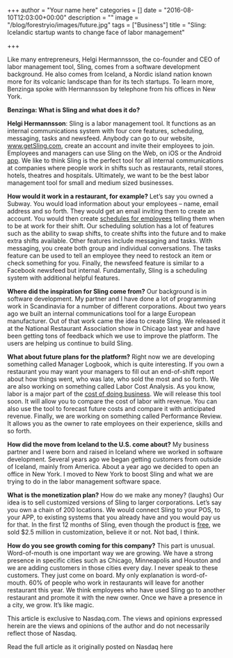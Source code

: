 +++
author = "Your name here"
categories = []
date = "2016-08-10T12:03:00+00:00"
description = ""
image = "/blog/forestryio/images/future.jpg"
tags = ["Business"]
title = "Sling: Icelandic startup wants to change face of labor management"

+++


Like many entrepreneurs, Helgi Hermannsson, the co-founder and CEO of labor management tool, Sling, comes from a software development background. He also comes from Iceland, a Nordic island nation known more for its volcanic landscape than for its tech startups. To learn more, Benzinga spoke with Hermannsson by telephone from his offices in New York.

**Benzinga: What is Sling and what does it do?**

**Helgi Hermannsson**: Sling is a labor management tool. It functions as an internal communications system with four core features, scheduling, messaging, tasks and newsfeed. Anybody can go to our website, www.getSling.com, create an account and invite their employees to join. Employees and managers can use Sling on the Web, on iOS or the Android [app](https://getsling.com/blog/post/work-schedule-app/). We like to think Sling is the perfect tool for all internal communications at companies where people work in shifts such as restaurants, retail stores, hotels, theatres and hospitals. Ultimately, we want to be the best labor management tool for small and medium sized businesses.

**How would it work in a restaurant, for example?** Let’s say you owned a Subway. You would load information about your employees – name, email address and so forth. They would get an email inviting them to create an account. You would then create [schedules for employees](https://getsling.com/blog/post/free-employee-scheduling-software/) telling them when to be at work for their shift. Our scheduling solution has a lot of features such as the ability to swap shifts, to create shifts into the future and to make extra shifts available. Other features include messaging and tasks. With messaging, you create both group and individual conversations. The tasks feature can be used to tell an employee they need to restock an item or check something for you. Finally, the newsfeed feature is similar to a Facebook newsfeed but internal. Fundamentally, Sling is a scheduling system with additional helpful features.

**Where did the inspiration for Sling come from?** Our background is in software development. My partner and I have done a lot of programming work in Scandinavia for a number of different corporations. About two years ago we built an internal communications tool for a large European manufacturer. Out of that work came the idea to create Sling. We released it at the National Restaurant Association show in Chicago last year and have been getting tons of feedback which we use to improve the platform. The users are helping us continue to build Sling.

**What about future plans for the platform?** Right now we are developing something called Manager Logbook, which is quite interesting. If you own a restaurant you may want your managers to fill out an end-of-shift report about how things went, who was late, who sold the most and so forth. We are also working on something called Labor Cost Analysis. As you know, labor is a major part of the [cost of doing business](https://getsling.com/blog/post/restaurant-budget/). We will release this tool soon. It will allow you to compare the cost of labor with revenue. You can also use the tool to forecast future costs and compare it with anticipated revenue. Finally, we are working on something called Performance Review. It allows you as the owner to rate employees on their experience, skills and so forth.

**How did the move from Iceland to the U.S. come about?** My business partner and I were born and raised in Iceland where we worked in software development. Several years ago we began getting customers from outside of Iceland, mainly from America. About a year ago we decided to open an office in New York. I moved to New York to boost Sling and what we are trying to do in the labor management software space.

**What is the monetization plan?** How do we make any money? (laughs) Our idea is to sell customized versions of Sling to larger corporations. Let’s say you own a chain of 200 locations. We would connect Sling to your POS, to your APP, to existing systems that you already have and you would pay us for that. In the first 12 months of Sling, even though the product is [free](https://getsling.com/blog/post/free-employee-scheduling-software/), we sold $2.5 million in customization, believe it or not. Not bad, I think.

**How do you see growth coming for this company?** This part is unusual. Word-of-mouth is one important way we are growing. We have a strong presence in specific cities such as Chicago, Minneapolis and Houston and we are adding customers in those cities every day. I never speak to these customers. They just come on board. My only explanation is word-of-mouth. 60% of people who work in restaurants will leave for another restaurant this year. We think employees who have used Sling go to another restaurant and promote it with the new owner. Once we have a presence in a city, we grow. It’s like magic.

This article is exclusive to Nasdaq.com. The views and opinions expressed herein are the views and opinions of the author and do not necessarily reflect those of Nasdaq.

Read the full article as it originally posted on Nasdaq here